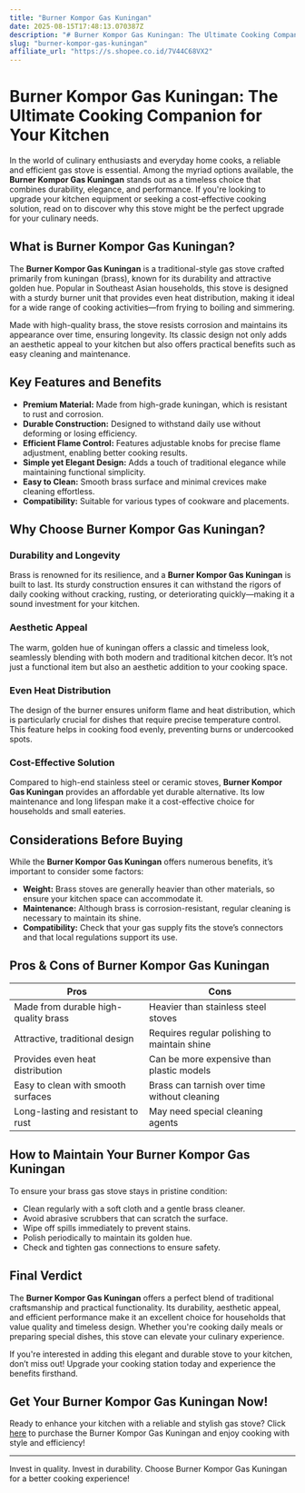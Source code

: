 ```yaml
---
title: "Burner Kompor Gas Kuningan"
date: 2025-08-15T17:48:13.070387Z
description: "# Burner Kompor Gas Kuningan: The Ultimate Cooking Companion for Your Kitchen..."
slug: "burner-kompor-gas-kuningan"
affiliate_url: "https://s.shopee.co.id/7V44C68VX2"
---
```

# Burner Kompor Gas Kuningan: The Ultimate Cooking Companion for Your Kitchen

In the world of culinary enthusiasts and everyday home cooks, a reliable and efficient gas stove is essential. Among the myriad options available, the **Burner Kompor Gas Kuningan** stands out as a timeless choice that combines durability, elegance, and performance. If you're looking to upgrade your kitchen equipment or seeking a cost-effective cooking solution, read on to discover why this stove might be the perfect upgrade for your culinary needs.

## What is Burner Kompor Gas Kuningan?

The **Burner Kompor Gas Kuningan** is a traditional-style gas stove crafted primarily from kuningan (brass), known for its durability and attractive golden hue. Popular in Southeast Asian households, this stove is designed with a sturdy burner unit that provides even heat distribution, making it ideal for a wide range of cooking activities—from frying to boiling and simmering.

Made with high-quality brass, the stove resists corrosion and maintains its appearance over time, ensuring longevity. Its classic design not only adds an aesthetic appeal to your kitchen but also offers practical benefits such as easy cleaning and maintenance.

## Key Features and Benefits

- **Premium Material:** Made from high-grade kuningan, which is resistant to rust and corrosion.
- **Durable Construction:** Designed to withstand daily use without deforming or losing efficiency.
- **Efficient Flame Control:** Features adjustable knobs for precise flame adjustment, enabling better cooking results.
- **Simple yet Elegant Design:** Adds a touch of traditional elegance while maintaining functional simplicity.
- **Easy to Clean:** Smooth brass surface and minimal crevices make cleaning effortless.
- **Compatibility:** Suitable for various types of cookware and placements.

## Why Choose Burner Kompor Gas Kuningan?

### Durability and Longevity

Brass is renowned for its resilience, and a **Burner Kompor Gas Kuningan** is built to last. Its sturdy construction ensures it can withstand the rigors of daily cooking without cracking, rusting, or deteriorating quickly—making it a sound investment for your kitchen.

### Aesthetic Appeal

The warm, golden hue of kuningan offers a classic and timeless look, seamlessly blending with both modern and traditional kitchen decor. It’s not just a functional item but also an aesthetic addition to your cooking space.

### Even Heat Distribution

The design of the burner ensures uniform flame and heat distribution, which is particularly crucial for dishes that require precise temperature control. This feature helps in cooking food evenly, preventing burns or undercooked spots.

### Cost-Effective Solution

Compared to high-end stainless steel or ceramic stoves, **Burner Kompor Gas Kuningan** provides an affordable yet durable alternative. Its low maintenance and long lifespan make it a cost-effective choice for households and small eateries.

## Considerations Before Buying

While the **Burner Kompor Gas Kuningan** offers numerous benefits, it’s important to consider some factors:

- **Weight:** Brass stoves are generally heavier than other materials, so ensure your kitchen space can accommodate it.
- **Maintenance:** Although brass is corrosion-resistant, regular cleaning is necessary to maintain its shine.
- **Compatibility:** Check that your gas supply fits the stove’s connectors and that local regulations support its use.

## Pros & Cons of Burner Kompor Gas Kuningan

| Pros                                                | Cons                                            |
|-----------------------------------------------------|-------------------------------------------------|
| Made from durable high-quality brass             | Heavier than stainless steel stoves           |
| Attractive, traditional design                   | Requires regular polishing to maintain shine  |
| Provides even heat distribution                     | Can be more expensive than plastic models     |
| Easy to clean with smooth surfaces                  | Brass can tarnish over time without cleaning |
| Long-lasting and resistant to rust                | May need special cleaning agents             |

## How to Maintain Your Burner Kompor Gas Kuningan

To ensure your brass gas stove stays in pristine condition:

- Clean regularly with a soft cloth and a gentle brass cleaner.
- Avoid abrasive scrubbers that can scratch the surface.
- Wipe off spills immediately to prevent stains.
- Polish periodically to maintain its golden hue.
- Check and tighten gas connections to ensure safety.

## Final Verdict

The **Burner Kompor Gas Kuningan** offers a perfect blend of traditional craftsmanship and practical functionality. Its durability, aesthetic appeal, and efficient performance make it an excellent choice for households that value quality and timeless design. Whether you're cooking daily meals or preparing special dishes, this stove can elevate your culinary experience.

If you're interested in adding this elegant and durable stove to your kitchen, don’t miss out! Upgrade your cooking station today and experience the benefits firsthand.

## Get Your Burner Kompor Gas Kuningan Now!

Ready to enhance your kitchen with a reliable and stylish gas stove? Click [here](https://s.shopee.co.id/7V44C68VX2) to purchase the Burner Kompor Gas Kuningan and enjoy cooking with style and efficiency!

---
Invest in quality. Invest in durability. Choose Burner Kompor Gas Kuningan for a better cooking experience!